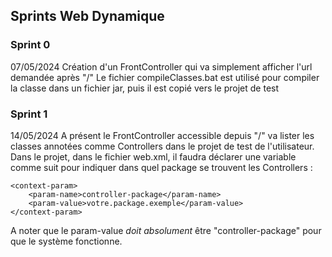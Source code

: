 ## Sprints Web Dynamique

### Sprint 0
07/05/2024
Création d'un FrontController qui va simplement afficher l'url demandée après "/"
Le fichier compileClasses.bat est utilisé pour compiler la classe dans un fichier jar, puis il est copié vers le projet de test

### Sprint 1
14/05/2024
A présent le FrontController accessible depuis "/" va lister les classes annotées comme Controllers dans le projet de test de l'utilisateur. 
Dans le projet, dans le fichier web.xml, il faudra déclarer une variable comme suit pour indiquer dans quel package se trouvent les Controllers : 
```
<context-param>
    <param-name>controller-package</param-name>
    <param-value>votre.package.exemple</param-value>
</context-param>
```
A noter que le param-value *doit absolument* être "controller-package" pour que le système fonctionne.